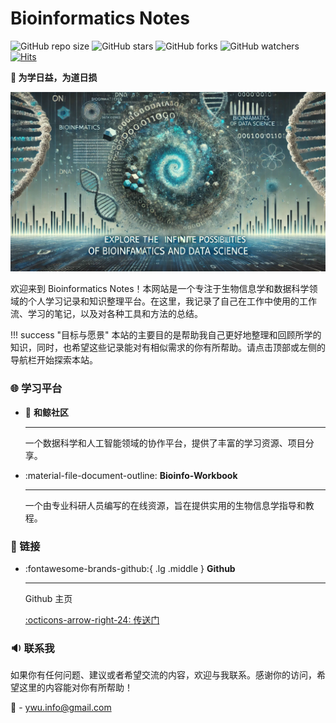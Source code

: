 # Bioinformatics Notes

![GitHub repo size](https://img.shields.io/github/repo-size/yanggwu/Bioinfo-Notes)
![GitHub stars](https://img.shields.io/github/stars/yanggwu/Bioinfo-Notes?style=social)
![GitHub forks](https://img.shields.io/github/forks/yanggwu/Bioinfo-Notes?style=social)
![GitHub watchers](https://img.shields.io/github/watchers/yanggwu/Bioinfo-Notes?style=social)
[![Hits](https://hits.seeyoufarm.com/api/count/incr/badge.svg?url=https%3A%2F%2Fywu.info&count_bg=%2379C83D&title_bg=%23555555&icon=&icon_color=%23E7E7E7&title=views&edge_flat=false)](https://hits.seeyoufarm.com)

**🔭 为学日益，为道日损**

![Cover](./assets/images/Bioinfo-Notes-home-image1.svg)

欢迎来到 Bioinformatics Notes！本网站是一个专注于生物信息学和数据科学领域的个人学习记录和知识整理平台。在这里，我记录了自己在工作中使用的工作流、学习的笔记，以及对各种工具和方法的总结。

!!! success "目标与愿景"
    本站的主要目的是帮助我自己更好地整理和回顾所学的知识，同时，也希望这些记录能对有相似需求的你有所帮助。请点击顶部或左侧的导航栏开始探索本站。

### 🌐 学习平台

<div class="grid cards" markdown>

- :whale: **和鲸社区**
    
    ---

    一个数据科学和人工智能领域的协作平台，提供了丰富的学习资源、项目分享。

- :material-file-document-outline: **Bioinfo-Workbook**

    ---

    一个由专业科研人员编写的在线资源，旨在提供实用的生物信息学指导和教程。
</div>

### 🔗 链接

<div class="grid cards" markdown>

- :fontawesome-brands-github:{ .lg .middle } **Github**

    ---

    Github 主页

    [:octicons-arrow-right-24: <a href="https://github.com/YanggWu" target="_blank"> 传送门 </a>](#)

</div>

### 🔉 联系我

如果你有任何问题、建议或者希望交流的内容，欢迎与我联系。感谢你的访问，希望这里的内容能对你有所帮助！

:e-mail: - <ywu.info@gmail.com>

